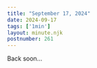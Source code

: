 ```yaml
---
title: "September 17, 2024"
date: 2024-09-17
tags: ['1min']
layout: minute.njk
postnumber: 261
---	
```


Back soon...